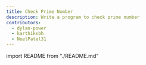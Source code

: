 ```yaml
---
title: Check Prime Number
description: Write a program to check prime number
contributors:
  - dylan-power
  - karthiksbh
  - NeelPatel31
---
```


import README from "./README.md"

<README />
